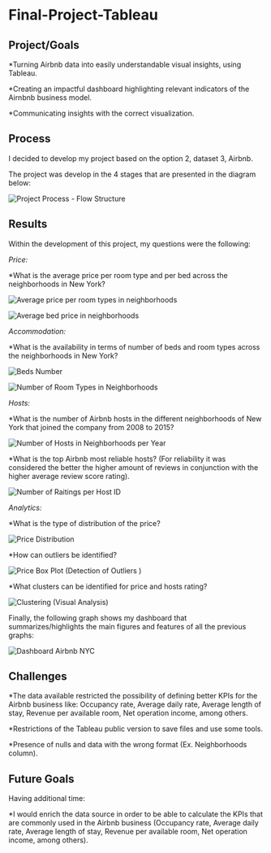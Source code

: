 # Final-Project-Tableau

## Project/Goals

*Turning Airbnb data into easily understandable visual insights, using Tableau.

*Creating an impactful dashboard highlighting relevant indicators of the Airnbnb business model.

*Communicating insights with the correct visualization.

## Process

I decided to develop my project based on the option 2, dataset 3, Airbnb.

The project was develop in the 4 stages that are presented in the diagram below:

![Project Process - Flow Structure](Images/ProjectProcess.png) 


## Results

Within the development of this project, my questions were the following:

*Price:*

*What is the average price per room type and per bed across the neighborhoods in New York?

![Average price per room types in neighborhoods](Images/1.1.Av$RoomType.png) 

![Average bed price in neighborhoods](Images/Av%24Bed.PNG) 


*Accommodation:*

*What is the availability in terms of number of beds and room types across the neighborhoods in New York?

![Beds Number](Images/BedsNumber.png) 

![Number of Room Types in Neighborhoods](Images/RoomTypes.PNG) 


*Hosts:*

*What is the number of Airbnb hosts in the different neighborhoods of New York that joined the company from 2008 to 2015? 

![Number of Hosts in Neighborhoods per Year](Images/HostYear.PNG) 

*What is the top Airbnb most reliable hosts? (For reliability it was considered the better the higher amount of reviews in conjunction with the higher average review score rating).

![Number of Raitings per Host ID](Images/RatingHostID.PNG) 

*Analytics:*

*What is the type of distribution of the price?

![Price Distribution](Images/PriceDistribution.PNG) 

*How can outliers be identified?

![Price Box Plot (Detection of Outliers )](Images/Outliers.PNG) 

*What clusters can be identified for price and hosts rating?

![Clustering (Visual Analysis)](Images/Clustering.PNG) 


Finally, the following graph shows my dashboard that summarizes/highlights the main figures and features of all the previous graphs:

![Dashboard Airbnb NYC](Images/AirbnbDashboard.PNG) 


## Challenges 

*The data available restricted the possibility of defining better KPIs for the Airbnb business like: Occupancy rate, Average daily rate, Average length of stay, Revenue per available room, Net operation income, among others.

*Restrictions of the Tableau public version to save files and use some tools.

*Presence of nulls and data with the wrong format (Ex. Neighborhoods column).


## Future Goals

Having additional time:

*I would enrich the data source in order to be able to calculate the KPIs that are commonly used in the Airbnb business (Occupancy rate, Average daily rate, Average length of stay, Revenue per available room, Net operation income, among others).